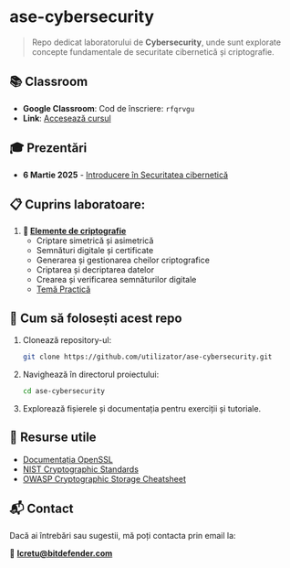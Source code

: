 # ase-cybersecurity

> Repo dedicat laboratorului de **Cybersecurity**, unde sunt explorate concepte fundamentale de securitate cibernetică și criptografie.

## 📚 Classroom

- **Google Classroom**: Cod de înscriere: `rfqrvgu`
- **Link**: [Accesează cursul](https://classroom.google.com/c/rfqrvgu)


## 🎓 Prezentări
- **6 Martie 2025** - [Introducere în Securitatea cibernetică](/presentations/prezentare_6.03_I.pdf)


## 📋 Cuprins laboratoare:

1. **🔐 [Elemente de criptografie](/lab1/readme.md)**
   - Criptare simetrică și asimetrică
   - Semnături digitale și certificate
   - Generarea și gestionarea cheilor criptografice
   - Criptarea și decriptarea datelor
   - Crearea și verificarea semnăturilor digitale
   - [Temă Practică](/lab1/tema.md)

## 🚀 Cum să folosești acest repo

1. Clonează repository-ul:
   ```bash
   git clone https://github.com/utilizator/ase-cybersecurity.git
   ```

2. Navighează în directorul proiectului:
   ```bash
   cd ase-cybersecurity
   ```
3. Explorează fișierele și documentația pentru exerciții și tutoriale.


## 📌 Resurse utile

- [Documentația OpenSSL](https://www.openssl.org/docs/)
- [NIST Cryptographic Standards](https://csrc.nist.gov/)
- [OWASP Cryptographic Storage Cheatsheet](https://cheatsheetseries.owasp.org/cheatsheets/Cryptographic_Storage_Cheat_Sheet.html)


## 📬 Contact
Dacă ai întrebări sau sugestii, mă poți contacta prin email la:

📩 **lcretu@bitdefender.com**